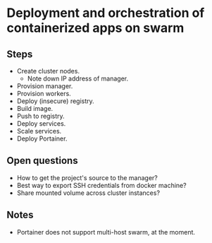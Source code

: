 # Deployment and orchestration of containerized apps on swarm

## Steps

- Create cluster nodes.
  - Note down IP address of manager.
- Provision manager.
- Provision workers.
- Deploy (insecure) registry.
- Build image.
- Push to registry.
- Deploy services.
- Scale services.
- Deploy Portainer.

## Open questions

- How to get the project's source to the manager?
- Best way to export SSH credentials from docker machine?
- Share mounted volume across cluster instances?

## Notes

- Portainer does not support multi-host swarm, at the moment.